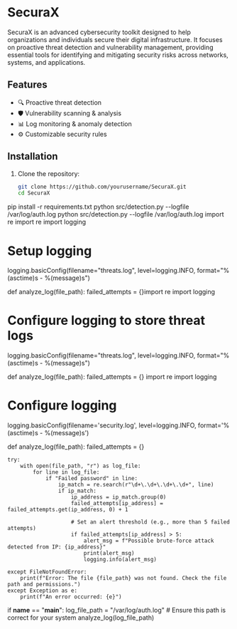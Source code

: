 # SecuraX

SecuraX is an advanced cybersecurity toolkit designed to help organizations and individuals secure their digital infrastructure. It focuses on proactive threat detection and vulnerability management, providing essential tools for identifying and mitigating security risks across networks, systems, and applications.

## Features
- 🔍 Proactive threat detection
- 🛡️ Vulnerability scanning & analysis
- 📊 Log monitoring & anomaly detection
- ⚙️ Customizable security rules

## Installation
1. Clone the repository:
   ```bash
   git clone https://github.com/yourusername/SecuraX.git
   cd SecuraX
pip install -r requirements.txt
python src/detection.py --logfile /var/log/auth.log
python src/detection.py --logfile /var/log/auth.log
import re
import re
import logging

# Setup logging
logging.basicConfig(filename="threats.log", level=logging.INFO, format="%(asctime)s - %(message)s")

def analyze_log(file_path):
    failed_attempts = {}import re
import logging

# Configure logging to store threat logs
logging.basicConfig(filename="threats.log",
                    level=logging.INFO,
                    format="%(asctime)s - %(message)s")

def analyze_log(file_path):
    failed_attempts = {}
import re
import logging

# Configure logging
logging.basicConfig(filename='security.log', level=logging.INFO, format='%(asctime)s - %(message)s')

def analyze_log(file_path):
    failed_attempts = {}

    try:
        with open(file_path, "r") as log_file:
            for line in log_file:
                if "Failed password" in line:
                    ip_match = re.search(r"\d+\.\d+\.\d+\.\d+", line)
                    if ip_match:
                        ip_address = ip_match.group(0)
                        failed_attempts[ip_address] = failed_attempts.get(ip_address, 0) + 1

                        # Set an alert threshold (e.g., more than 5 failed attempts)
                        if failed_attempts[ip_address] > 5:
                            alert_msg = f"Possible brute-force attack detected from IP: {ip_address}"
                            print(alert_msg)
                            logging.info(alert_msg)

    except FileNotFoundError:
        print(f"Error: The file {file_path} was not found. Check the file path and permissions.")
    except Exception as e:
        print(f"An error occurred: {e}")

if __name__ == "__main__":
    log_file_path = "/var/log/auth.log"  # Ensure this path is correct for your system
    analyze_log(log_file_path)